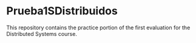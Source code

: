 # Prueba1SDistribuidos
This repository contains the practice portion of the first evaluation for the Distributed Systems course.
